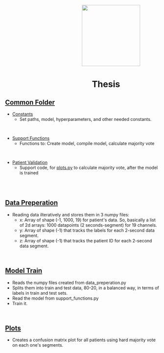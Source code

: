 &emsp; &emsp; &emsp; &emsp; &emsp; &emsp; &emsp; &emsp; &emsp; &emsp; &emsp; &emsp; &emsp; &emsp; <img src="https://i.imgur.com/UwbMboU.png" width="190" height="200">

# &emsp;&emsp; &emsp; &emsp; &emsp; &emsp; &emsp; &emsp; &nbsp; Thesis

## <a href="https://github.com/Ggkenios/thesis/tree/main/common">Common Folder</a> <br>
* <a href="https://github.com/Ggkenios/thesis/blob/main/common/constants.py">Constants</a> <br>
   - Set paths, model, hyperparameters, and other needed constants.
<br>

* <a href="https://github.com/Ggkenios/thesis/blob/main/common/support_functions.py">Support Functions</a> <br>
   - Functions to: Create model, compile model, calculate majority vote
<br>

* <a href="https://github.com/Ggkenios/thesis/blob/main/common/patient_validation.py">Patient Validation</a> <br>
   - Support code, for <a href="https://github.com/Ggkenios/thesis/blob/main/plots.py">plots.py</a> to calculate majority vote, after the model is trained
<br>
<br>

## <a href="https://github.com/Ggkenios/thesis/blob/main/data_preperation.py">Data Preperation</a> <br>
   * Reading data ilteratively and stores them in 3 numpy files: <br>
     - x: Array of shape (-1, 1000, 19) for patient's data. So, basically a list of 2d arrays: 1000 datapoints (2 seconds-segment) for 19 channels. <br>
     - y: Array of shape (-1) that tracks the labels for each 2-second data segment. <br>
     - z: Array of shape (-1) that tracks the patient ID for each 2-second data segment. <br>

<br>

## <a href="https://github.com/Ggkenios/thesis/blob/main/model_train.py">Model Train</a> <br>
   - Reads the numpy files created from data_preperation.py
   - Splits them into train and test data, 80-20, in a balanced way, in terms of labels in train and test sets.
   - Read the model from support_functions.py
   - Train it.
   
<br>

## <a href="https://github.com/Ggkenios/thesis/blob/main/plots.py">Plots</a> <br>
   - Creates a confusion matrix plot for all patients using hard majority vote on each one's segments.

<br>
